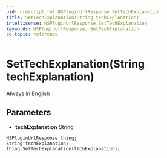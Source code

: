 ```yaml
---
uid: crmscript_ref_NSPluginUrlResponse_SetTechExplanation
title: SetTechExplanation(String techExplanation)
intellisense: NSPluginUrlResponse.SetTechExplanation
keywords: NSPluginUrlResponse, GetTechExplanation
so.topic: reference
---
```


# SetTechExplanation(String techExplanation)

Always in English

## Parameters

* **techExplanation** String

```crmscript
NSPluginUrlResponse thing;
String techExplanation;
thing.SetTechExplanation(techExplanation);
```

